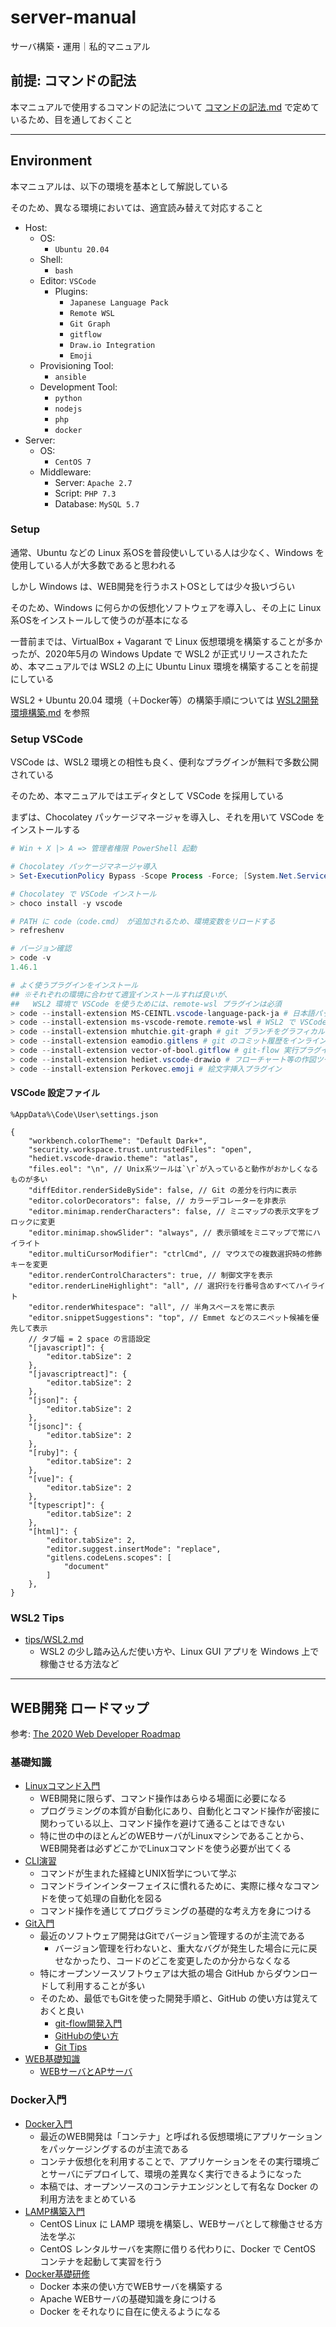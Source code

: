 # server-manual

サーバ構築・運用｜私的マニュアル

## 前提: コマンドの記法

本マニュアルで使用するコマンドの記法について [コマンドの記法.md](./コマンドの記法.md) で定めているため、目を通しておくこと

***

## Environment

本マニュアルは、以下の環境を基本として解説している

そのため、異なる環境においては、適宜読み替えて対応すること

- Host:
    - OS:
        - `Ubuntu 20.04`
    - Shell:
        - `bash`
    - Editor: `VSCode`
        - Plugins:
            - `Japanese Language Pack`
            - `Remote WSL`
            - `Git Graph`
            - `gitflow`
            - `Draw.io Integration`
            - `Emoji`
    - Provisioning Tool:
        - `ansible`
    - Development Tool:
        - `python`
        - `nodejs`
        - `php`
        - `docker`
- Server:
    - OS:
        - `CentOS 7`
    - Middleware:
        - Server: `Apache 2.7`
        - Script: `PHP 7.3`
        - Database: `MySQL 5.7`

### Setup
通常、Ubuntu などの Linux 系OSを普段使いしている人は少なく、Windows を使用している人が大多数であると思われる

しかし Windows は、WEB開発を行うホストOSとしては少々扱いづらい

そのため、Windows に何らかの仮想化ソフトウェアを導入し、その上に Linux 系OSをインストールして使うのが基本になる

一昔前までは、VirtualBox + Vagarant で Linux 仮想環境を構築することが多かったが、2020年5月の Windows Update で WSL2 が正式リリースされたため、本マニュアルでは WSL2 の上に Ubuntu Linux 環境を構築することを前提にしている

WSL2 + Ubuntu 20.04 環境（＋Docker等）の構築手順については [WSL2開発環境構築.md](./WSL2開発環境構築.md) を参照

### Setup VSCode
VSCode は、WSL2 環境との相性も良く、便利なプラグインが無料で多数公開されている

そのため、本マニュアルではエディタとして VSCode を採用している

まずは、Chocolatey パッケージマネージャを導入し、それを用いて VSCode をインストールする

```powershell
# Win + X |> A => 管理者権限 PowerShell 起動

# Chocolatey パッケージマネージャ導入
> Set-ExecutionPolicy Bypass -Scope Process -Force; [System.Net.ServicePointManager]::SecurityProtocol = [System.Net.ServicePointManager]::SecurityProtocol -bor 3072; iex ((New-Object System.Net.WebClient).DownloadString('https://chocolatey.org/install.ps1'))

# Chocolatey で VSCode インストール
> choco install -y vscode

# PATH に code（code.cmd） が追加されるため、環境変数をリロードする
> refreshenv

# バージョン確認
> code -v
1.46.1

# よく使うプラグインをインストール
## ※それぞれの環境に合わせて適宜インストールすれば良いが、
##   WSL2 環境で VSCode を使うためには、remote-wsl プラグインは必須
> code --install-extension MS-CEINTL.vscode-language-pack-ja # 日本語パッケージ
> code --install-extension ms-vscode-remote.remote-wsl # WSL2 で VSCode を起動するためのプラグイン
> code --install-extension mhutchie.git-graph # git ブランチをグラフィカルに表示するプラグイン
> code --install-extension eamodio.gitlens # git のコミット履歴をインライン表示するプラグイン
> code --install-extension vector-of-bool.gitflow # git-flow 実行プラグイン
> code --install-extension hediet.vscode-drawio # フローチャート等の作図ツール
> code --install-extension Perkovec.emoji # 絵文字挿入プラグイン
```

#### VSCode 設定ファイル
`%AppData%\Code\User\settings.json`

```jsonc
{
    "workbench.colorTheme": "Default Dark+",
    "security.workspace.trust.untrustedFiles": "open",
    "hediet.vscode-drawio.theme": "atlas",
    "files.eol": "\n", // Unix系ツールは`\r`が入っていると動作がおかしくなるものが多い
    "diffEditor.renderSideBySide": false, // Git の差分を行内に表示
    "editor.colorDecorators": false, // カラーデコレーターを非表示
    "editor.minimap.renderCharacters": false, // ミニマップの表示文字をブロックに変更
    "editor.minimap.showSlider": "always", // 表示領域をミニマップで常にハイライト
    "editor.multiCursorModifier": "ctrlCmd", // マウスでの複数選択時の修飾キーを変更
    "editor.renderControlCharacters": true, // 制御文字を表示
    "editor.renderLineHighlight": "all", // 選択行を行番号含めすべてハイライト
    "editor.renderWhitespace": "all", // 半角スペースを常に表示
    "editor.snippetSuggestions": "top", // Emmet などのスニペット候補を優先して表示
    // タブ幅 = 2 space の言語設定
    "[javascript]": {
        "editor.tabSize": 2
    },
    "[javascriptreact]": {
        "editor.tabSize": 2
    },
    "[json]": {
        "editor.tabSize": 2
    },
    "[jsonc]": {
        "editor.tabSize": 2
    },
    "[ruby]": {
        "editor.tabSize": 2
    },
    "[vue]": {
        "editor.tabSize": 2
    },
    "[typescript]": {
        "editor.tabSize": 2
    },
    "[html]": {
        "editor.tabSize": 2,
        "editor.suggest.insertMode": "replace",
        "gitlens.codeLens.scopes": [
            "document"
        ]
    },
}
```

### WSL2 Tips
- [tips/WSL2.md](./tips/WSL2.md)
    - WSL2 の少し踏み込んだ使い方や、Linux GUI アプリを Windows 上で稼働させる方法など

***

## WEB開発 ロードマップ

参考: [The 2020 Web Developer Roadmap](https://levelup.gitconnected.com/the-2020-web-developer-roadmap-76503ddfb327#f309)

### 基礎知識
- [Linuxコマンド入門](./01-basic/Linuxコマンド入門/README.md)
    - WEB開発に限らず、コマンド操作はあらゆる場面に必要になる
    - プログラミングの本質が自動化にあり、自動化とコマンド操作が密接に関わっている以上、コマンド操作を避けて通ることはできない
    - 特に世の中のほとんどのWEBサーバがLinuxマシンであることから、WEB開発者は必ずどこかでLinuxコマンドを使う必要が出てくる
- [CLI演習](./01-basic/Linuxコマンド入門/CLI.md)
    - コマンドが生まれた経緯とUNIX哲学について学ぶ
    - コマンドラインインターフェイスに慣れるために、実際に様々なコマンドを使って処理の自動化を図る
    - コマンド操作を通じてプログラミングの基礎的な考え方を身につける
- [Git入門](./01-basic/Git入門/README.md)
    - 最近のソフトウェア開発はGitでバージョン管理するのが主流である
        - バージョン管理を行わないと、重大なバグが発生した場合に元に戻せなかったり、コードのどこを変更したのか分からなくなる
    - 特にオープンソースソフトウェアは大抵の場合 GitHub からダウンロードして利用することが多い
    - そのため、最低でもGitを使った開発手順と、GitHub の使い方は覚えておくと良い
        - [git-flow開発入門](./01-basic/Git入門/git-flow.md)
        - [GitHubの使い方](./01-basic/Git入門/GitHub.md)
        - [Git Tips](./01-basic/Git入門/Tips.md)
- [WEB基礎知識](./01-basic/WEB/README.md)
    - [WEBサーバとAPサーバ](./01-basic/WEB/WEBサーバとAPサーバ.md)

### Docker入門
- [Docker入門](./02-docker/README.md)
    - 最近のWEB開発は「コンテナ」と呼ばれる仮想環境にアプリケーションをパッケージングするのが主流である
    - コンテナ仮想化を利用することで、アプリケーションをその実行環境ごとサーバにデプロイして、環境の差異なく実行できるようになった
    - 本稿では、オープンソースのコンテナエンジンとして有名な Docker の利用方法をまとめている
- [LAMP構築入門](./02-docker/LAMP構築入門.md)
    - CentOS Linux に LAMP 環境を構築し、WEBサーバとして稼働させる方法を学ぶ
    - CentOS レンタルサーバを実際に借りる代わりに、Docker で CentOS コンテナを起動して実習を行う
- [Docker基礎研修](./02-docker/training/README.md)
    - Docker 本来の使い方でWEBサーバを構築する
    - Apache WEBサーバの基礎知識を身につける
    - Docker をそれなりに自在に使えるようになる

